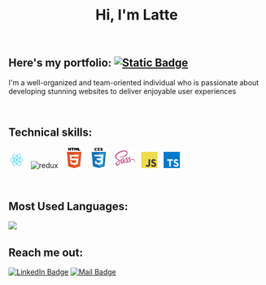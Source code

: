 <h1 align="center"><b>Hi, I'm Latte</b></h1>

<br/>

## Here's my portfolio: [![Static Badge](https://img.shields.io/badge/TLinh's_Portfolio-eeedeb)](https://www.tlinh.space/)

I'm a well-organized and team-oriented individual who is passionate about developing stunning websites to deliver enjoyable user experiences

<br/>

## Technical skills:

<img src="https://raw.githubusercontent.com/github/explore/80688e429a7d4ef2fca1e82350fe8e3517d3494d/topics/react/react.png" alt="reactjs" width="32" height="32"/>&nbsp;&nbsp;
<img src="https://avatars.githubusercontent.com/u/13142323?s=40&v=4" alt="redux" width="32" height="32"/>&nbsp;&nbsp;
<img src="https://raw.githubusercontent.com/github/explore/80688e429a7d4ef2fca1e82350fe8e3517d3494d/topics/html/html.png" alt="html5" width="40" height="40"/>&nbsp;
<img src="https://raw.githubusercontent.com/github/explore/80688e429a7d4ef2fca1e82350fe8e3517d3494d/topics/css/css.png" alt="css3" width="40" height="40"/>&nbsp;&nbsp;
<img src="https://raw.githubusercontent.com/github/explore/80688e429a7d4ef2fca1e82350fe8e3517d3494d/topics/sass/sass.png?size=48" alt="sass" width="40" height="40"/>&nbsp;&nbsp;
<img src="https://raw.githubusercontent.com/github/explore/80688e429a7d4ef2fca1e82350fe8e3517d3494d/topics/javascript/javascript.png" alt="js" width="32" height="32"/>&nbsp;&nbsp;
<img src="https://raw.githubusercontent.com/github/explore/80688e429a7d4ef2fca1e82350fe8e3517d3494d/topics/typescript/typescript.png?size=48" alt="ts" width="32" height="32"/>&nbsp;&nbsp;

<br/>

## Most Used Languages:

<img src="https://github-readme-stats.vercel.app/api/top-langs/?username=sweeetlatte&langs_count=8&hide_border=true&hide_title=true&bg_color=0d1117&text_color=c9d1d9&border_radius=27&layout=compact" />

<br/>

## Reach me out:

[![LinkedIn Badge](https://img.shields.io/badge/Linh%20Thùy-0A66C2?style=flat&logo=LinkedIn)](https://www.linkedin.com/in/linh-th%C3%B9y-7582a41a5/)
[![Mail Badge](https://img.shields.io/badge/-Linh%20Thùy-c0392b?style=flat&logo=gmail&logoColor=white)](mailto:thuylinh271055@gmail.com)
